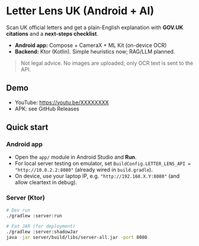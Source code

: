 # Letter Lens UK (Android + AI)

Scan UK official letters and get a plain-English explanation with **GOV.UK citations** and a **next-steps checklist**.  
- **Android app:** Compose + CameraX + ML Kit (on-device OCR)  
- **Backend:** Ktor (Kotlin). Simple heuristics now; RAG/LLM planned.  

> Not legal advice. No images are uploaded; only OCR text is sent to the API.

## Demo
<!-- Replace with your link -->
- YouTube: https://youtu.be/XXXXXXXX
- APK: see GitHub Releases

## Quick start

### Android app
- Open the `app/` module in Android Studio and **Run**.
- For local server testing on emulator, set `BuildConfig.LETTER_LENS_API = "http://10.0.2.2:8080"` (already wired in `build.gradle`).
- On device, use your laptop IP, e.g. `"http://192.168.X.Y:8080"` (and allow cleartext in debug).

### Server (Ktor)
```bash
# Dev run
./gradlew :server:run

# Fat JAR (for deployment)
./gradlew :server:shadowJar
java -jar server/build/libs/server-all.jar -port 8080
